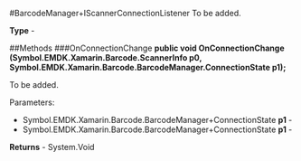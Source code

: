 #BarcodeManager+IScannerConnectionListener
To be added.

**Type** - 

##Methods
###OnConnectionChange
**public void OnConnectionChange (Symbol.EMDK.Xamarin.Barcode.ScannerInfo p0, Symbol.EMDK.Xamarin.Barcode.BarcodeManager.ConnectionState p1);**

To be added.

Parameters: 

* Symbol.EMDK.Xamarin.Barcode.BarcodeManager+ConnectionState **p1** - 
* Symbol.EMDK.Xamarin.Barcode.BarcodeManager+ConnectionState **p1** - 

**Returns** - System.Void



